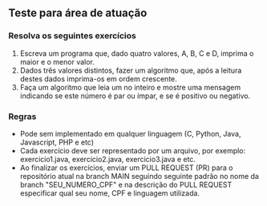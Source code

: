 ## Teste para área de atuação

### Resolva os seguintes exercícios

1. Escreva um programa que, dado quatro valores, A, B, C e D, imprima o maior e o menor valor.
2. Dados três valores distintos, fazer um algoritmo que, após a leitura destes dados imprima-os em ordem crescente.
3. Faça um algoritmo que leia um no inteiro e mostre uma mensagem indicando se este número é par ou ímpar, e se é positivo ou negativo.

### Regras
- Pode sem implementado em qualquer linguagem (C, Python, Java, Javascript, PHP e etc)
- Cada exercício deve ser representado por um arquivo, por exemplo: exercicio1.java, exercicio2.java, exercicio3.java e etc.
- Ao finalizar os exercícios, enviar um PULL REQUEST (PR) para o repositório atual na branch MAIN seguindo seguinte padrão no nome da branch "SEU_NUMERO_CPF" e na descrição do PULL REQUEST especificar qual seu nome, CPF e linguagem utilizada. 
